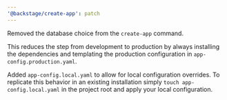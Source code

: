 ```yaml
---
'@backstage/create-app': patch
---
```


Removed the database choice from the `create-app` command.

This reduces the step from development to production by always installing the dependencies and templating the production configuration in `app-config.production.yaml`.

Added `app-config.local.yaml` to allow for local configuration overrides.
To replicate this behavior in an existing installation simply `touch app-config.local.yaml` in the project root and apply your local configuration.

